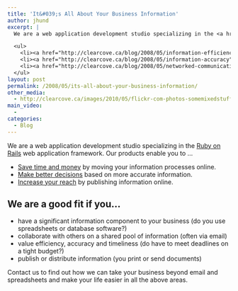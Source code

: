 ```yaml
---
title: 'It&#039;s All About Your Business Information'
author: jhund
excerpt: |
  We are a web application development studio specializing in the <a href="http://rubyonrails.org">Ruby on Rails</a> web application framework. Our products enable you to ...

  <ul>
  	<li><a href="http://clearcove.ca/blog/2008/05/information-efficienc">Save time and money</a> by moving your information processes online.</li>
  	<li><a href="http://clearcove.ca/blog/2008/05/information-accuracy">Make better decisions</a> based on more accurate information.</li>
  	<li><a href="http://clearcove.ca/blog/2008/05/networked-communications/">Increase your reach</a> by publishing information online.</li>
  </ul>
layout: post
permalink: /2008/05/its-all-about-your-business-information/
other_media:
  - http://clearcove.ca/images/2010/05/flickr-com-photos-somemixedstuff-35591663551.jpg
main_video:
  -
categories:
  - Blog
---
```

We are a web application development studio specializing in the [Ruby on Rails][1] web application framework. Our products enable you to &#8230;

  * [Save time and money][2] by moving your information processes online.
  * [Make better decisions][3] based on more accurate information.
  * [Increase your reach][4] by publishing information online.

<!--more-->

## We are a good fit if you&#8230;

  * have a significant information component to your business (do you use spreadsheets or database software?)
  * collaborate with others on a shared pool of information (often via email)
  * value efficiency, accuracy and timeliness (do have to meet deadlines on a tight budget?)
  * publish or distribute information (you print or send documents) </ul>
    Contact us to find out how we can take your business beyond email and spreadsheets and make your life easier in all the above areas.

 [1]: http://rubyonrails.org
 [2]: http://clearcove.ca/blog/2008/05/information-efficienc
 [3]: http://clearcove.ca/blog/2008/05/information-accuracy
 [4]: http://clearcove.ca/blog/2008/05/networked-communications/
